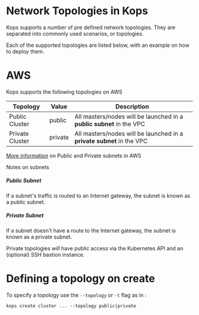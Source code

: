 # Network Topologies in Kops

Kops supports a number of pre defined network topologies. They are separated into commonly used scenarios, or topologies.

Each of the supported topologies are listed below, with an example on how to deploy them.

# AWS

Kops supports the following topologies on AWS

|      Topology     |   Value    | Description                                                                                                 |
| ----------------- |----------- | ----------------------------------------------------------------------------------------------------------- |
|   Public Cluster  |   public   | All masters/nodes will be launched in a **public subnet** in the VPC                                        |
|   Private Cluster |   private  | All masters/nodes will be launched in a **private subnet** in the VPC                                       |


[More information](http://docs.aws.amazon.com/AmazonVPC/latest/UserGuide/VPC_Subnets.html) on Public and Private subnets in AWS

Notes on subnets

##### Public Subnet
If a subnet's traffic is routed to an Internet gateway, the subnet is known as a public subnet.

##### Private Subnet
If a subnet doesn't have a route to the Internet gateway, the subnet is known as a private subnet.

Private topologies *will* have public access via the Kubernetes API and an (optional) SSH bastion instance.

# Defining a topology on create

To specify a topology use the `--topology` or `-t` flag as in :

```
kops create cluster ... --topology public|private
```

